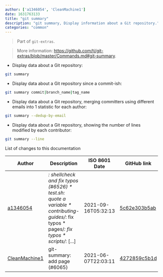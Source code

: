 ```yaml
---
author: ['a1346054', 'CleanMachine1']
date: 1631763133
title: "git summary"
description: "git summary, Display information about a Git repository."
categories: "common"
---
```

> Part of `git-extras`.

> More information: <https://github.com/tj/git-extras/blob/master/Commands.md#git-summary>.

- Display data about a Git repository:

```bash
git summary
```

- Display data about a Git repository since a commit-ish:

```bash
git summary commit|branch_name|tag_name
```

- Display data about a Git repository, merging committers using different emails into 1 statistic for each author:

```bash
git summary --dedup-by-email
```

- Display data about a Git repository, showing the number of lines modified by each contributor:

```bash
git summary --line
```
List of changes to this documentation


Author | Description | ISO 8601 Date | GitHub link
------|-----|-----|-----
[a1346054](mailto:36859588+a1346054@users.noreply.github.com) | *: shellcheck and fix typos (#6526) * test.sh: quote a variable * contributing-guides/*: fix typos * pages/*: fix typos * scripts/*: [...] | 2021-09-16T05:32:13 | [5c62e303b5ab](https://github.com/tldr-pages/tldr/commit/5c62e303b5ab7c0f38b360c3918380ccd011a536)
[CleanMachine1](mailto:78213164+CleanMachine1@users.noreply.github.com) | git-summary: add page (#6065) | 2021-06-07T22:03:11 | [4272859c5b1d](https://github.com/tldr-pages/tldr/commit/4272859c5b1d5cf66b4d39f559e1dbfc929fa848)

